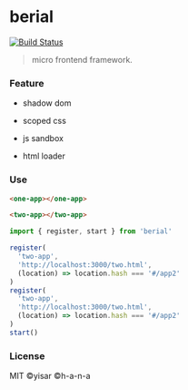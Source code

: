 [ci_image]: https://github.com/berialjs/berial/workflows/ci/badge.svg
[ci_url]: https://github.com/berialjs/berial/actions

# berial

[![Build Status][ci_image]][ci_url]

> micro frontend framework.

### Feature

- shadow dom

- scoped css

- js sandbox

- html loader

### Use

```html
<one-app></one-app>

<two-app></two-app>
```

```js
import { register, start } from 'berial'

register(
  'two-app',
  'http://localhost:3000/two.html',
  (location) => location.hash === '#/app2'
)
register(
  'two-app',
  'http://localhost:3000/two.html',
  (location) => location.hash === '#/app2'
)
start()
```

### License

MIT ©yisar ©h-a-n-a
